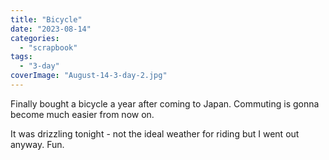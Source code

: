 ```yaml
---
title: "Bicycle"
date: "2023-08-14"
categories: 
  - "scrapbook"
tags: 
  - "3-day"
coverImage: "August-14-3-day-2.jpg"
---
```

<!--more-->

Finally bought a bicycle a year after coming to Japan. Commuting is gonna become much easier from now on.

It was drizzling tonight - not the ideal weather for riding but I went out anyway. Fun.
